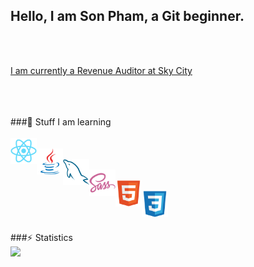 ## Hello, I am Son Pham, a Git beginner.

<br>
<br>
<a href="https://www.skycityentertainmentgroup.com/"><p>I am currently a Revenue Auditor at Sky City</p></a>
<br>

<br>
<br>
###🔨 Stuff I am learning
<br>
<br>
<a href="https://reactjs.org" target="_blank"><img align="left" src="./images/react-original.svg" alt="React" height="42px" /></a>
<br>
<a href="https://www.java.com/en" target="_blank"><img align="left" src="./images/java-original.svg" alt="Java" height="42px" /></a>
<br>
<a href="https://www.mysql.com" target="_blank"><img align="left" src="./images/mysql-original.svg" alt="MySQL" height="42px" /></a>
<br>
<a href="https://sass-lang.com" target="_blank"><img align="left" src="./images/sass-original.svg" alt="Sass" height="42px" /></a>
<br>
<a href="https://developer.mozilla.org/en-US/docs/Web/HTML" target="_blank"><img align="left" src="./images/html5-original.svg" alt="HTML" height="42px" /></a>
<br>
<a href="https://developer.mozilla.org/en-US/docs/Web/CSS" target="_blank"><img align="left" src="./images/css3-original.svg" alt="CSS" height="42px" /></a>
<br>
<br>
<br>

###⚡️ Statistics
<br>
<img src="https://github-readme-stats.vercel.app/api?username=son-git-est&show_icons=true&theme=tokyonight" />
<br>
